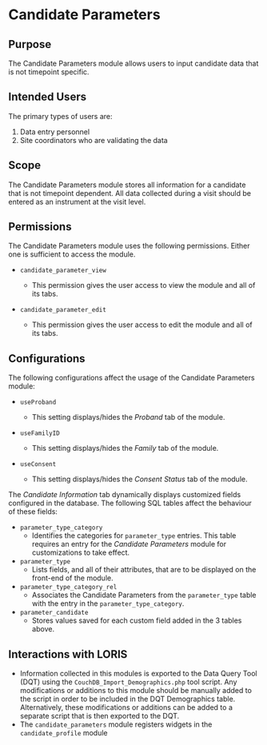 # Candidate Parameters

## Purpose

The Candidate Parameters module allows users to input 
candidate data that is not timepoint specific.

## Intended Users

The primary types of users are:
1. Data entry personnel
2. Site coordinators who are validating the data

## Scope

The Candidate Parameters module stores all information 
for a candidate that is not timepoint dependent. All data 
collected during a visit should be entered as an instrument 
at the visit level.

## Permissions

The Candidate Parameters module uses the following permissions. Either one
is sufficient to access the module.

 - `candidate_parameter_view`
    - This permission gives the user access to view the module and all of its tabs.

 - `candidate_parameter_edit`
    - This permission gives the user access to edit the module and all of its tabs.

## Configurations

The following configurations affect the usage of the Candidate Parameters module:

 - `useProband` 
    - This setting displays/hides the _Proband_ tab of the module.

 - `useFamilyID`
    - This setting displays/hides the _Family_ tab of the module.

 - `useConsent`
    - This setting displays/hides the _Consent Status_ tab of the module.
 
The _Candidate Information_ tab dynamically displays customized fields configured in 
the database. The following SQL tables affect the behaviour of these fields:

 - `parameter_type_category`
    - Identifies the categories for `parameter_type` entries. This table requires an 
    entry for the _Candidate Parameters_ module for customizations to take effect.
 - `parameter_type`
    - Lists fields, and all of their attributes, that are to be displayed on the 
    front-end of the module.
 - `parameter_type_category_rel`
    - Associates the Candidate Parameters from the `parameter_type` 
    table with the entry in the `parameter_type_category`.
 - `parameter_candidate`
    - Stores values saved for each custom field added in the 3 tables above.

## Interactions with LORIS

- Information collected in this modules is exported to the Data Query Tool (DQT) 
using the `CouchDB_Import_Demographics.php` tool script. Any modifications or additions 
to this module should be manually added to the script in order to be included 
in the DQT Demographics table. Alternatively, these modifications or additions can be 
added to a separate script that is then exported to the DQT.
- The `candidate_parameters` module registers widgets in the `candidate_profile`
  module

